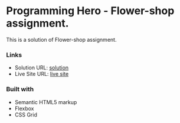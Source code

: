 # Programming Hero - Flower-shop assignment.

This is a solution of Flower-shop assignment.

### Links

- Solution URL: [solution](https://github.com/m-im-ha/flower-shop)
- Live Site URL: [live site](https://m-im-ha.github.io/flower-shop/)

### Built with

- Semantic HTML5 markup
- Flexbox
- CSS Grid